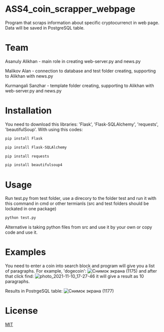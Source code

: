 # ASS4_coin_scrapper_webpage
Program that scraps information about specific cryptocurrenct in web page. Data will be saved in PostgreSQL table.
# Team
Asanuly Alikhan - main role in creating web-server.py and news.py 

Malikov Alan - connection to database and test folder creating, supporting to Alikhan with news.py

Kurmangali Sanzhar - template folder creating, supporting to Alikhan with web-server.py and news.py

# Installation
You need to download this libraries: 'Flask', 'Flask-SQLAlchemy', 'requests', 'beautifulSoup'.
With using this codes:
```bash
pip install Flask
```
```bash
pip install Flask-SQLAlchemy
```
```bash
pip install requests 
```
```bash
pip install beautifulsoup4
```
# Usage
Run test.py from test folder, use a direcory to the folder test and run it with this command in cmd or other termianls (src and test folders should be lockated in one package)
``` bash
python test.py
```
Alternative is taking python files from src and use it by your own or copy code and use it.
# Examples
You need to enter a coin into search block and program will give you a list of paragraphs.
For example, 'dogecoin':
![Снимок экрана (1175)](https://user-images.githubusercontent.com/77801087/141104875-31d55dc7-fd02-4d13-b0fc-08770b763190.png)
and after that click find:
![photo_2021-11-10_17-27-46](https://user-images.githubusercontent.com/77801087/141105125-d4fadb72-b39b-4282-9809-7243c89924ef.jpg)
it will give a result as 10 paragraphs.

Results in PostrgeSQL table:
![Снимок экрана (1177)](https://user-images.githubusercontent.com/77801087/141105677-06dda7a9-0a87-46b6-a0d0-8f2d595feb50.png)
# License
[MIT](https://choosealicense.com/licenses/mit/)
